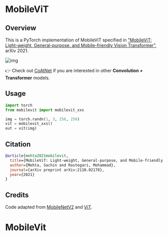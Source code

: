 # MobileViT

## Overview

This is a PyTorch implementation of MobileViT specified in ["MobileViT: Light-weight, General-purpose, and Mobile-friendly Vision Transformer"](https://arxiv.org/abs/2110.02178), arXiv 2021.

![img](https://user-images.githubusercontent.com/67839539/136470152-2573529e-1a24-4494-821d-70eb4647a51d.png)

👉 Check out [CoAtNet](https://github.com/chinhsuanwu/coatnet-pytorch) if you are interested in other **Convolution + Transformer** models.

## Usage

```python
import torch
from mobilevit import mobilevit_xxs

img = torch.randn(1, 3, 256, 256)
vit = mobilevit_xxs()
out = vit(img)
```

## Citation

```bibtex
@article{mehta2021mobilevit,
  title={MobileViT: Light-weight, General-purpose, and Mobile-friendly Vision Transformer},
  author={Mehta, Sachin and Rastegari, Mohammad},
  journal={arXiv preprint arXiv:2110.02178},
  year={2021}
}
```

## Credits

Code adapted from [MobileNetV2](https://github.com/tonylins/pytorch-mobilenet-v2) and [ViT](https://github.com/lucidrains/vit-pytorch).
# MobileVit
